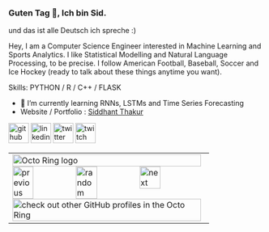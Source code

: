 ### Guten Tag 👋, Ich bin Sid.
und das ist alle Deutsch ich spreche :)

Hey, I am a Computer Science Engineer interested in Machine Learning and Sports Analytics. I like Statistical Modelling and Natural Language Processing, to be precise. I follow American Football, Baseball, Soccer and Ice Hockey (ready to talk about these things anytime you want).

Skills: PYTHON / R / C++ / FLASK 

- 🌱 I’m currently learning RNNs, LSTMs and Time Series Forecasting 
- Website / Portfolio : [Siddhant Thakur](https://sidthakur08.github.io/)

[<img src='https://cdn.jsdelivr.net/npm/simple-icons@3.0.1/icons/github.svg' alt='github' height='40'>](https://github.com/sidthakur08)  [<img src='https://cdn.jsdelivr.net/npm/simple-icons@3.0.1/icons/linkedin.svg' alt='linkedin' height='40'>](https://www.linkedin.com/in/siddhant-thakur-08/)  [<img src='https://cdn.jsdelivr.net/npm/simple-icons@3.0.1/icons/twitter.svg' alt='twitter' height='40'>](https://twitter.com/sidtweetsnow)  [<img src='https://cdn.jsdelivr.net/npm/simple-icons@3.0.1/icons/twitch.svg' alt='twitch' height='40'>](http://twitch.tv/notsolilpp)  

<table><tbody><tr><td><a href="https://octo-ring.com/"><img src="https://octo-ring.com/static/img/widget/top.png" width="99%" alt="Octo Ring logo" align="top"></a><br><a href="https://octo-ring.com/p/sidthakur08/prev"><img src="https://octo-ring.com/static/img/widget/prev.png" width="33%" alt="previous" align="top" title="previous profile"></a><a href="https://octo-ring.com/p/sidthakur08/random"><img src="https://octo-ring.com/static/img/widget/random.png" width="33%" alt="random" align="top" title="random profile"></a><a href="https://octo-ring.com/p/sidthakur08/next"><img src="https://octo-ring.com/static/img/widget/next.png" width="33%" alt="next" align="top" title="next profile"></a><br><a href="https://octo-ring.com/"><img src="https://octo-ring.com/static/img/widget/bottom.png" width="99%" alt="check out other GitHub profiles in the Octo Ring" align="top"></a></td></tr></tbody></table>
